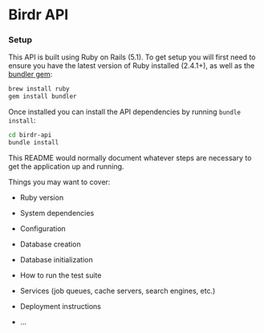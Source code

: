 # Birdr API

### Setup

This API is built using Ruby on Rails (5.1). To get setup you will first need to ensure you have the latest version of Ruby installed (2.4.1+), as well as the [bundler gem](http://bundler.io/):

```bash
brew install ruby
gem install bundler
```

Once installed you can install the API dependencies by running `bundle install`:

```bash
cd birdr-api
bundle install
```

This README would normally document whatever steps are necessary to get the
application up and running.

Things you may want to cover:

* Ruby version

* System dependencies

* Configuration

* Database creation

* Database initialization

* How to run the test suite

* Services (job queues, cache servers, search engines, etc.)

* Deployment instructions

* ...
